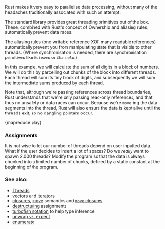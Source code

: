 Rust makes it very easy to parallelise data processing, without many of the headaches traditionally associated with such an attempt.

The standard library provides great threading primitives out of the box.
These, combined with Rust's concept of Ownership and aliasing rules, automatically prevent
data races.

The aliasing rules (one writable reference XOR many readable references) automatically prevent
you from manipulating state that is visible to other threads. (Where synchronisation is needed,
there are synchronisation
primitives like `Mutex`es or `Channel`s.)

In this example, we will calculate the sum of all digits in a block of numbers.
We will do this by parcelling out chunks of the block into different threads. Each thread will sum
its tiny block of digits, and subsequently we will sum the intermediate sums produced by each
thread.

Note that, although we're passing references across thread boundaries, Rust understands that we're
only passing read-only references, and that thus no unsafety or data races can occur. Because
we're `move`-ing the data segments into the thread, Rust will also ensure the data is kept alive
until the threads exit, so no dangling pointers occur.

{mapreduce.play}

### Assignments
It is not wise to let our number of threads depend on user inputted data.
What if the user decides to insert a lot of spaces? Do we _really_ want to spawn 2.000 threads?
Modify the program so that the data is always chunked into a limited number of chunks,
defined by a static constant at the beginning of the program.

### See also:
* [Threads][thread]
* [vectors][vectors] and [iterators][iterators]
* [closures][closures], [move][move] semantics and [`move` closures][move_closure]
* [destructuring][destructuring] assignments
* [turbofish notation][turbofish] to help type inference
* [unwrap vs. expect][unwrap]
* [enumerate][enumerate]

[thread]: /std_misc/threads.html
[vectors]: /std/vec.html
[iterators]: /trait/iter.html
[destructuring]: https://doc.rust-lang.org/book/patterns.html#destructuring
[closures]: /fn/closures.html
[move]: /scope/move.html
[move_closure]: https://doc.rust-lang.org/book/closures.html#move-closures
[turbofish]: https://doc.rust-lang.org/std/iter/trait.Iterator.html#method.collect
[unwrap]: /error/option_unwrap.html
[enumerate]: https://doc.rust-lang.org/book/loops.html#enumerate
